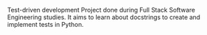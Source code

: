 Test-driven development
Project done during Full Stack Software Engineering studies. It aims to learn about docstrings to create and implement tests in Python.
